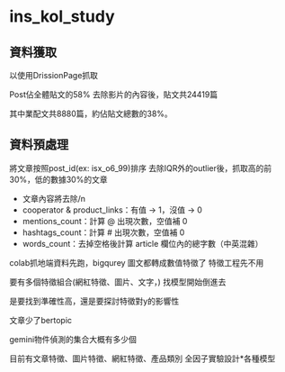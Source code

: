 # ins_kol_study

## 資料獲取
以使用DrissionPage抓取

Post佔全體貼文的58%
去除影片的內容後，貼文共24419篇

其中業配文共8880篇，約佔貼文總數的38%。

## 資料預處理
將文章按照post_id(ex: isx_o6_99)排序
去除IQR外的outlier後，抓取高的前30%，低的數據30%的文章

- 文章內容將去除/n
- cooperator & product_links：有值 → 1，沒值 → 0
- mentions_count：計算 @ 出現次數，空值補 0
- hashtags_count：計算 # 出現次數，空值補 0
- words_count：去掉空格後計算 article 欄位內的總字數（中英混雜）

colab抓地端資料先跑，bigqurey
圖文都轉成數值特徵了
特徵工程先不用

要有多個特徵組合(網紅特徵、圖片、文字，)
找模型開始倒進去

是要找到準確性高，還是要探討特徵對y的影響性

文章少了bertopic

gemini物件偵測的集合大概有多少個

目前有文章特徵、圖片特徵、網紅特徵、產品類別
全因子實驗設計*各種模型


